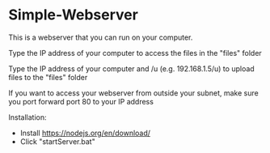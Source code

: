 # Simple-Webserver
This is a webserver that you can run on your computer.

Type the IP address of your computer to access the files in the "files" folder

Type the IP address of your computer and /u (e.g. 192.168.1.5/u) to upload files to the "files" folder

If you want to access your webserver from outside your subnet, make sure you port forward port 80 to your IP address

Installation:
  - Install https://nodejs.org/en/download/
  - Click "startServer.bat"

